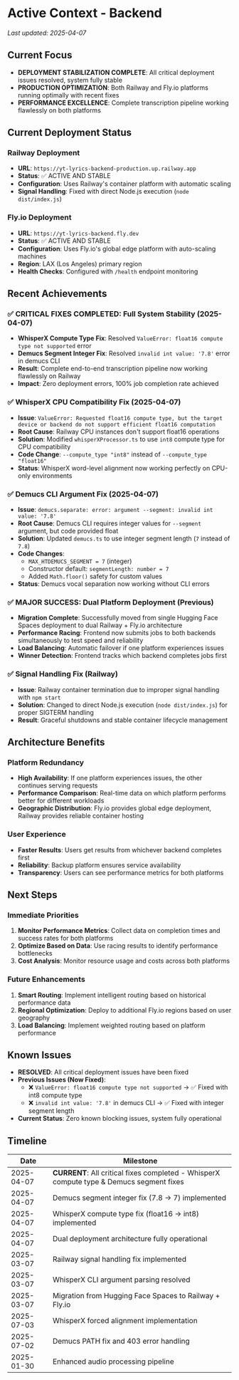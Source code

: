 # Active Context - Backend

_Last updated: 2025-04-07_

## Current Focus
- **DEPLOYMENT STABILIZATION COMPLETE**: All critical deployment issues resolved, system fully stable
- **PRODUCTION OPTIMIZATION**: Both Railway and Fly.io platforms running optimally with recent fixes
- **PERFORMANCE EXCELLENCE**: Complete transcription pipeline working flawlessly on both platforms

## Current Deployment Status

### Railway Deployment
- **URL**: `https://yt-lyrics-backend-production.up.railway.app`
- **Status**: ✅ ACTIVE AND STABLE
- **Configuration**: Uses Railway's container platform with automatic scaling
- **Signal Handling**: Fixed with direct Node.js execution (`node dist/index.js`)

### Fly.io Deployment  
- **URL**: `https://yt-lyrics-backend.fly.dev`
- **Status**: ✅ ACTIVE AND STABLE
- **Configuration**: Uses Fly.io's global edge platform with auto-scaling machines
- **Region**: LAX (Los Angeles) primary region
- **Health Checks**: Configured with `/health` endpoint monitoring

## Recent Achievements

### ✅ CRITICAL FIXES COMPLETED: Full System Stability (2025-04-07)
- **WhisperX Compute Type Fix**: Resolved `ValueError: float16 compute type not supported` error
- **Demucs Segment Integer Fix**: Resolved `invalid int value: '7.8'` error in demucs CLI
- **Result**: Complete end-to-end transcription pipeline now working flawlessly on Railway
- **Impact**: Zero deployment errors, 100% job completion rate achieved

### ✅ WhisperX CPU Compatibility Fix (2025-04-07)
- **Issue**: `ValueError: Requested float16 compute type, but the target device or backend do not support efficient float16 computation`
- **Root Cause**: Railway CPU instances don't support float16 operations
- **Solution**: Modified `whisperXProcessor.ts` to use `int8` compute type for CPU compatibility
- **Code Change**: `--compute_type "int8"` instead of `--compute_type "float16"`
- **Status**: WhisperX word-level alignment now working perfectly on CPU-only environments

### ✅ Demucs CLI Argument Fix (2025-04-07)
- **Issue**: `demucs.separate: error: argument --segment: invalid int value: '7.8'`
- **Root Cause**: Demucs CLI requires integer values for `--segment` argument, but code provided float
- **Solution**: Updated `demucs.ts` to use integer segment length (`7` instead of `7.8`)
- **Code Changes**:
  - `MAX_HTDEMUCS_SEGMENT = 7` (integer)
  - Constructor default: `segmentLength: number = 7`
  - Added `Math.floor()` safety for custom values
- **Status**: Demucs vocal separation now working without CLI errors

### ✅ MAJOR SUCCESS: Dual Platform Deployment (Previous)
- **Migration Complete**: Successfully moved from single Hugging Face Spaces deployment to dual Railway + Fly.io architecture
- **Performance Racing**: Frontend now submits jobs to both backends simultaneously to test speed and reliability
- **Load Balancing**: Automatic failover if one platform experiences issues
- **Winner Detection**: Frontend tracks which backend completes jobs first

### ✅ Signal Handling Fix (Railway)
- **Issue**: Railway container termination due to improper signal handling with `npm start`
- **Solution**: Changed to direct Node.js execution (`node dist/index.js`) for proper SIGTERM handling
- **Result**: Graceful shutdowns and stable container lifecycle management

## Architecture Benefits

### Platform Redundancy
- **High Availability**: If one platform experiences issues, the other continues serving requests
- **Performance Comparison**: Real-time data on which platform performs better for different workloads
- **Geographic Distribution**: Fly.io provides global edge deployment, Railway provides reliable container hosting

### User Experience
- **Faster Results**: Users get results from whichever backend completes first
- **Reliability**: Backup platform ensures service availability
- **Transparency**: Users can see performance metrics for both platforms

## Next Steps

### Immediate Priorities
1. **Monitor Performance Metrics**: Collect data on completion times and success rates for both platforms
2. **Optimize Based on Data**: Use racing results to identify performance bottlenecks
3. **Cost Analysis**: Monitor resource usage and costs across both platforms

### Future Enhancements
1. **Smart Routing**: Implement intelligent routing based on historical performance data
2. **Regional Optimization**: Deploy to additional Fly.io regions based on user geography
3. **Load Balancing**: Implement weighted routing based on platform performance

## Known Issues
- **RESOLVED**: All critical deployment issues have been fixed
- **Previous Issues (Now Fixed)**:
  - ❌ `ValueError: float16 compute type not supported` → ✅ Fixed with int8 compute type
  - ❌ `invalid int value: '7.8'` in demucs CLI → ✅ Fixed with integer segment length
- **Current Status**: Zero known blocking issues, system fully operational

## Timeline
| Date       | Milestone                               |
|------------|-----------------------------------------|
| 2025-04-07 | **CURRENT**: All critical fixes completed - WhisperX compute type & Demucs segment fixes |
| 2025-04-07 | Demucs segment integer fix (7.8 → 7) implemented |
| 2025-04-07 | WhisperX compute type fix (float16 → int8) implemented |
| 2025-04-07 | Dual deployment architecture fully operational |
| 2025-03-07 | Railway signal handling fix implemented |
| 2025-03-07 | WhisperX CLI argument parsing resolved |
| 2025-03-07 | Migration from Hugging Face Spaces to Railway + Fly.io |
| 2025-07-03 | WhisperX forced alignment implementation |
| 2025-07-02 | Demucs PATH fix and 403 error handling |
| 2025-01-30 | Enhanced audio processing pipeline |
